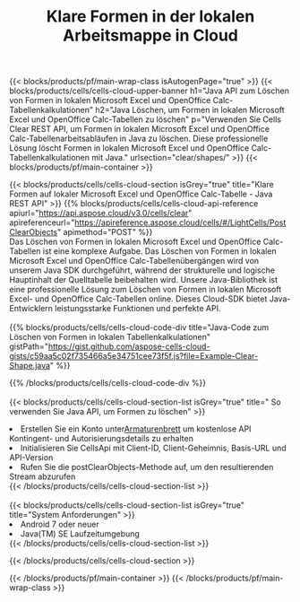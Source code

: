 ﻿---
title:  Klare Formen in der lokalen Arbeitsmappe in Cloud
description: Cloud-APIs und SDKs zum Löschen von Formen unter Microsoft Excel und OpenOffice Calc. Klare Formen auf lokalen Tabellen durch die Cells Cloud API. SDK unterstützt verschiedene Entwicklungssprachen. Dazu gehören Android, C#, Go, Java, NodeJS, Perl, PHP, Python, Ruby und Swift.
url: /de/java/clear/shapes/
---
{{< blocks/products/pf/main-wrap-class isAutogenPage="true" >}}
{{< blocks/products/cells/cells-cloud-upper-banner h1="Java API zum Löschen von Formen in lokalen Microsoft Excel und OpenOffice Calc-Tabellenkalkulationen" h2="Java Löschen, um Formen in lokalen Microsoft Excel und OpenOffice Calc-Tabellen zu löschen" p="Verwenden Sie Cells Clear REST API, um Formen in lokalen Microsoft Excel und OpenOffice Calc-Tabellenarbeitsabläufen in Java zu löschen. Diese professionelle Lösung löscht Formen in lokalen Microsoft Excel und OpenOffice Calc-Tabellenkalkulationen mit Java." urlsection="clear/shapes/" >}}
{{< blocks/products/pf/main-container >}}

{{< blocks/products/cells/cells-cloud-section isGrey="true" title="Klare Formen auf lokaler Microsoft Excel und OpenOffice Calc-Tabelle - Java REST API" >}}
{{% blocks/products/cells/cells-cloud-api-reference apiurl="https://api.aspose.cloud/v3.0/cells/clear" apireferenceurl="https://apireference.aspose.cloud/cells/#/LightCells/PostClearObjects" apimethod="POST" %}}
<br/>
Das Löschen von Formen in lokalen Microsoft Excel und OpenOffice Calc-Tabellen ist eine komplexe Aufgabe. Das Löschen von Formen in lokalen Microsoft Excel und OpenOffice Calc-Tabellenübergängen wird von unserem Java SDK durchgeführt, während der strukturelle und logische Hauptinhalt der Quelltabelle beibehalten wird. Unsere Java-Bibliothek ist eine professionelle Lösung zum Löschen von Formen in lokalen Microsoft Excel- und OpenOffice Calc-Tabellen online. Dieses Cloud-SDK bietet Java-Entwicklern leistungsstarke Funktionen und perfekte API.
<br/>
<br/>
{{% blocks/products/cells/cells-cloud-code-div title="Java-Code zum Löschen von Formen in lokalen Tabellenkalkulationen" gistPath="https://gist.github.com/aspose-cells-cloud-gists/c59aa5c02f735466a5e34751cee73f5f.js?file=Example-Clear-Shape.java" %}}
  
{{% /blocks/products/cells/cells-cloud-code-div %}}
<br/>
<br/>
{{< blocks/products/cells/cells-cloud-section-list isGrey="true" title=" So verwenden Sie Java API, um Formen zu löschen" >}}
<li> Erstellen Sie ein Konto unter<a href="https://dashboard.aspose.cloud/">Armaturenbrett</a> um kostenlose API Kontingent- und Autorisierungsdetails zu erhalten</li>
<li>Initialisieren Sie CellsApi mit Client-ID, Client-Geheimnis, Basis-URL und API-Version</li>
<li>Rufen Sie die postClearObjects-Methode auf, um den resultierenden Stream abzurufen</li>
{{< /blocks/products/cells/cells-cloud-section-list >}}
<br/>
<br/>
{{< blocks/products/cells/cells-cloud-section-list isGrey="true" title="System Anforderungen" >}}
<li>Android 7 oder neuer</li>
<li>Java(TM) SE Laufzeitumgebung</li>
{{< /blocks/products/cells/cells-cloud-section-list >}}

{{< /blocks/products/cells/cells-cloud-section >}}

{{< /blocks/products/pf/main-container >}}
{{< /blocks/products/pf/main-wrap-class >}}
